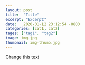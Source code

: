 ```yaml
---
layout: post
title:  "Title"
excerpt: "Excerpt"
date:   2020-01-12 23:12:54 -0800
categories: [cat1, cat2]
tages: ["tag1", "tag2"]
image: img.jpg
thumbnail: img-thumb.jpg
---
```


Change this text